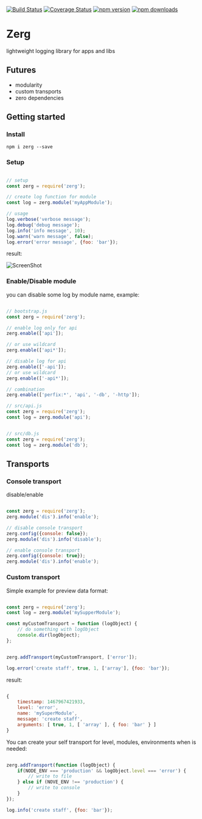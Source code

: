 [![Build Status](https://travis-ci.org/ahiipsa/zerg.svg?branch=master)](https://travis-ci.org/ahiipsa/zerg)
[![Coverage Status](https://coveralls.io/repos/github/ahiipsa/zerg/badge.svg?branch=master)](https://coveralls.io/github/ahiipsa/zerg?branch=master)
[![npm version](https://badge.fury.io/js/zerg.svg)](https://badge.fury.io/js/zerg)
[![npm downloads](https://img.shields.io/npm/dm/zerg.svg)](https://www.npmjs.com/package/zerg)

# Zerg

lightweight logging library for apps and libs

## Futures

- modularity 
- custom transports
- zero dependencies


## Getting started

### Install

`npm i zerg --save`

### Setup

```js

// setup
const zerg = require('zerg');

// create log function for module
const log = zerg.module('myAppModule');

// usage
log.verbose('verbose message');
log.debug('debug message');
log.info('info message', 10);
log.warn('warn message', false);
log.error('error message', {foo: 'bar'});

```

result:

![ScreenShot](https://raw.github.com/ahiipsa/zerg/master/example/example.png)


### Enable/Disable module

you can disable some log by module name, example:

```js

// bootstrap.js
const zerg = require('zerg');

// enable log only for api
zerg.enable(['api']);

// or use wildcard
zerg.enable(['api*']);

// disable log for api
zerg.enable(['-api']);
// or use wildcard
zerg.enable(['-api*']);

// combination
zerg.enable(['perfix:*', 'api', '-db', '-http']);

// src/api.js
const zerg = require('zerg');
const log = zerg.module('api');


// src/db.js
const zerg = require('zerg');
const log = zerg.module('db');

```

## Transports

### Console transport

disable/enable

```js

const zerg = require('zerg');
zerg.module('dis').info('enable');

// disable console transport
zerg.config({console: false});
zerg.module('dis').info('disable');

// enable console transport
zerg.config({console: true});
zerg.module('dis').info('enable');

```

### Custom transport


Simple example for preview data format:

```js

const zerg = require('zerg');
const log = zerg.module('mySupperModule');

const myCustomTransport = function (logObject) {
    // do something with logObject
    console.dir(logObject);
};


zerg.addTransport(myCustomTransport, ['error']);

log.error('create staff', true, 1, ['array'], {foo: 'bar'});

```

result:

```js

{
    timestamp: 1467967421933,
    level: 'error',
    name: 'mySuperModule',
    message: 'create staff',
    arguments: [ true, 1, [ 'array' ], { foo: 'bar' } ]
}

```

You can create your self transport for level, modules, environments
when is needed:

```js

zerg.addTransport(function (logObject) {
    if(NODE_ENV === 'production' && logObject.level === 'error') {
        // write to file
    } else if (NOVE_ENV !== 'production') {
        // write to console
    }
});

log.info('create staff', {foo: 'bar'});

```
